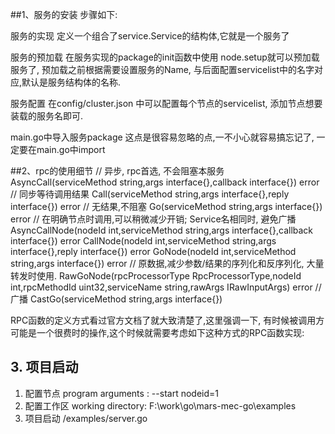 ##1、服务的安装
步骤如下:

服务的实现
定义一个组合了service.Service的结构体,它就是一个服务了

服务的预加载
在服务实现的package的init函数中使用 node.setup就可以预加载服务了, 预加载之前根据需要设置服务的Name, 与后面配置servicelist中的名字对应,默认是服务结构体的名称.

服务配置
在config/cluster.json 中可以配置每个节点的servicelist, 添加节点想要装载的服务名即可.

main.go中导入服务package
这点是很容易忽略的点,一不小心就容易搞忘记了, 一定要在main.go中import

##2、rpc的使用细节
// 异步, rpc首选, 不会阻塞本服务
AsyncCall(serviceMethod string,args interface{},callback interface{}) error
// 同步等待调用结果
Call(serviceMethod string,args interface{},reply interface{}) error
// 无结果,不阻塞
Go(serviceMethod string,args interface{}) error
// 在明确节点时调用,可以稍微减少开销;  Service名相同时, 避免广播
AsyncCallNode(nodeId int,serviceMethod string,args interface{},callback interface{}) error
CallNode(nodeId int,serviceMethod string,args interface{},reply interface{}) error
GoNode(nodeId int,serviceMethod string,args interface{}) error
// 原数据,减少参数/结果的序列化和反序列化, 大量转发时使用.
RawGoNode(rpcProcessorType RpcProcessorType,nodeId int,rpcMethodId uint32,serviceName string,rawArgs IRawInputArgs) error
// 广播
CastGo(serviceMethod string,args interface{})

RPC函数的定义方式看过官方文档了就大致清楚了,这里强调一下, 有时候被调用方可能是一个很费时的操作,这个时候就需要考虑如下这种方式的RPC函数实现:

## 3. 项目启动
1. 配置节点
   program arguments : --start nodeid=1
2. 配置工作区
   working directory: F:\work\go\mars-mec-go\examples
3. 项目启动
   /examples/server.go
